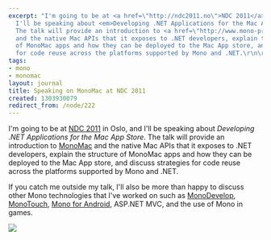 ```yaml
---
excerpt: "I'm going to be at <a href=\"http://ndc2011.no\">NDC 2011</a> in Oslo, and
  I'll be speaking about <em>Developing .NET Applications for the Mac App Store</em>.
  The talk will provide an introduction to <a href=\"http://www.mono-project.com/MonoMac\">MonoMac</a>
  and the native Mac APIs that it exposes to .NET developers, explain the structure
  of MonoMac apps and how they can be deployed to the Mac App store, and discuss strategies
  for code reuse across the platforms supported by Mono and .NET.\r\n\r\n"
tags:
- mono
- monomac
layout: journal
title: Speaking on MonoMac at NDC 2011
created: 1303930079
redirect_from: /node/222
---
```

I'm going to be at <a href="http://ndc2011.no">NDC 2011</a> in Oslo, and I'll be speaking about <em>Developing .NET Applications for the Mac App Store</em>. The talk will provide an introduction to <a href="http://www.mono-project.com/MonoMac">MonoMac</a> and the native Mac APIs that it exposes to .NET developers, explain the structure of MonoMac apps and how they can be deployed to the Mac App store, and discuss strategies for code reuse across the platforms supported by Mono and .NET.

If you catch me outside my talk, I'll also be more than happy to discuss other Mono technologies that I've worked on such as <a href="http://monodevelop.com">MonoDevelop</a>, <a href="http://monotouch.net">MonoTouch</a>, <a href="http://mono-android.net">Mono for Android</a>, ASP.NET MVC, and the use of Mono in games.

<a href="http://ndc2011.no"><img src="https://mhut.ch/files/images/ndc2011_logo.jpg" style="display:block;margin-left:auto;margin-right:auto;" /></a>
